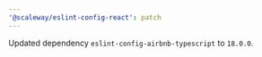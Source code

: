 ```yaml
---
'@scaleway/eslint-config-react': patch
---
```


Updated dependency `eslint-config-airbnb-typescript` to `18.0.0`.
